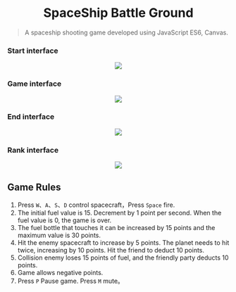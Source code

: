 <h1 align="center">
    SpaceShip Battle Ground
</h1>

> A spaceship shooting game developed using JavaScript ES6, Canvas.

### Start interface

</h1>
<p align="center">
    <img src="https://user-images.githubusercontent.com/22770735/91629390-684f5180-e9e6-11ea-8aa6-43f9956b99c5.png">
</p>

### Game interface

</h1>
<p align="center">
    <img src="https://user-images.githubusercontent.com/22770735/91629389-671e2480-e9e6-11ea-9e92-ccb2ea0c773a.png">
</p>

### End interface

</h1>
<p align="center">
    <img src="https://user-images.githubusercontent.com/22770735/91629388-65ecf780-e9e6-11ea-815e-6639682e7345.png">
</p>

### Rank interface

</h1>
<p align="center">
    <img src="https://user-images.githubusercontent.com/22770735/91629392-6a191500-e9e6-11ea-8d88-8544d89d7014.png">
</p>

## Game Rules

1. Press  `W`、`A`、`S`、`D` control spacecraft，Press `Space` fire.
2. The initial fuel value is 15. Decrement by 1 point per second. When the fuel value is 0, the game is over.
3. The fuel bottle that touches it can be increased by 15 points and the maximum value is 30 points.
4. Hit the enemy spacecraft to increase by 5 points. The planet needs to hit twice, increasing by 10 points. Hit the friend to deduct 10 points.
5. Collision enemy loses 15 points of fuel, and the friendly party deducts 10 points.
6. Game allows negative points.
7. Press `P` Pause game. Press `M` mute。
